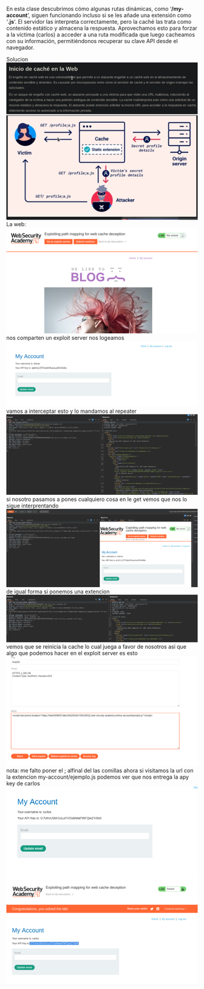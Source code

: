 En esta clase descubrimos cómo algunas rutas dinámicas, como ‘**/my-account**‘, siguen funcionando incluso si se les añade una extensión como ‘**.js**‘. El servidor las interpreta correctamente, pero la caché las trata como contenido estático y almacena la respuesta. Aprovechamos esto para forzar a la víctima (carlos) a acceder a una ruta modificada que luego cacheamos con su información, permitiéndonos recuperar su clave API desde el navegador.

Solucion
![Pasted_image_20250902125916.png](/Imagenes/Pasted_image_20250902125916.png)
![Pasted_image_20250902130027.png](/Imagenes/Pasted_image_20250902130027.png)
La web:
![Pasted_image_20250902130204.png](/Imagenes/Pasted_image_20250902130204.png)
nos comparten un exploit server nos logeamos
![Pasted_image_20250902130244.png](/Imagenes/Pasted_image_20250902130244.png)
vamos a interceptar esto y lo mandamos al repeater
![Pasted_image_20250902130321.png](/Imagenes/Pasted_image_20250902130321.png)
si nosotro pasamos a pones cualquiero cosa en le get vemos que nos lo sigue interprentando
![Pasted_image_20250902130426.png](/Imagenes/Pasted_image_20250902130426.png)
de igual forma si ponemos una extencion
![Pasted_image_20250902130700.png](/Imagenes/Pasted_image_20250902130700.png)
vemos que se reinicia la cache lo cual juega a favor de nosotros
asi que algo que podemos hacer en el exploit server es esto
![Pasted_image_20250902130741.png](/Imagenes/Pasted_image_20250902130741.png)
nota: me falto poner el ; alfinal del las comillas
ahora si visitamos la url con la extencion my-account/ejemplo.js
podemos ver que nos entrega la apy key de carlos
![Pasted_image_20250902131012.png](/Imagenes/Pasted_image_20250902131012.png)
![Pasted_image_20250902131123.png](/Imagenes/Pasted_image_20250902131123.png)
